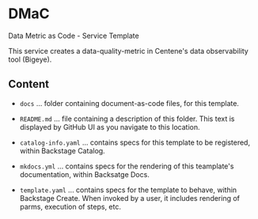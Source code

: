 # DMaC
Data Metric as Code - Service Template

This service creates a data-quality-metric in Centene's data observability tool (Bigeye).

## Content

- `docs` ... folder containing document-as-code files, for this template.

- `README.md` ... file containing a description of this folder. This text is displayed by GitHub UI as you navigate to this location.
  
- `catalog-info.yaml` ... contains specs for this template to be registered, within Backstage Catalog.
  
- `mkdocs.yml` ... contains specs for the rendering of this teamplate's documentation, within Backsatge Docs.

- `template.yaml` ... contains specs for the template to behave, within Backstage Create. When invoked by a user, it includes rendering of parms, execution of steps, etc.
